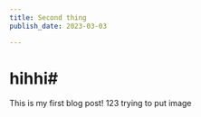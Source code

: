 ```yaml
---
title: Second thing
publish_date: 2023-03-03

---
```

# hihhi#
This is my first blog post! 123
trying to put image